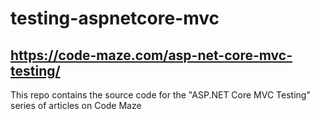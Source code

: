 # testing-aspnetcore-mvc
## https://code-maze.com/asp-net-core-mvc-testing/
This repo contains the source code for the "ASP.NET Core MVC Testing" series of articles on Code Maze
